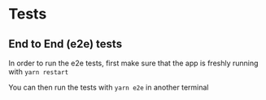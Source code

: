 # Tests

## End to End (e2e) tests

In order to run the e2e tests, first make sure that the app is freshly running with `yarn restart`

You can then run the tests with `yarn e2e` in another terminal
